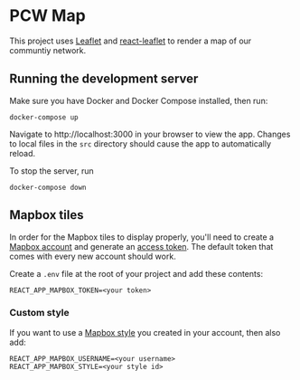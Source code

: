 # PCW Map

This project uses [Leaflet](https://leafletjs.com/) and [react-leaflet](https://react-leaflet.js.org/) to render a map of our communtiy network.

## Running the development server

Make sure you have Docker and Docker Compose installed, then run:

```
docker-compose up
```

Navigate to http://localhost:3000 in your browser to view the app. Changes to local files in the `src` directory should cause the app to automatically reload.

To stop the server, run

```
docker-compose down
```

## Mapbox tiles

In order for the Mapbox tiles to display properly, you'll need to create a [Mapbox account](https://account.mapbox.com/auth/signup/) and generate an [access token](https://docs.mapbox.com/api/accounts/tokens/). The default token that comes with every new account should work. 

Create a `.env` file at the root of your project and add these contents:

```
REACT_APP_MAPBOX_TOKEN=<your token>
```

### Custom style

If you want to use a [Mapbox style](https://docs.mapbox.com/studio-manual/reference/styles/) you created in your account, then also add: 

```
REACT_APP_MAPBOX_USERNAME=<your username>
REACT_APP_MAPBOX_STYLE=<your style id>
```
